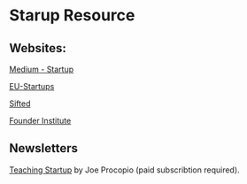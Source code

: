 # Starup Resource

##  Websites:

[Medium - Startup](https://medium.com/?tag=startup)

[EU-Startups](https://www.eu-startups.com/)

[Sifted](https://sifted.eu/)

[Founder Institute](https://fi.co)


## Newsletters

[Teaching Startup](https://app.teachingstartup.com/) by Joe Procopio (paid subscribtion required).
